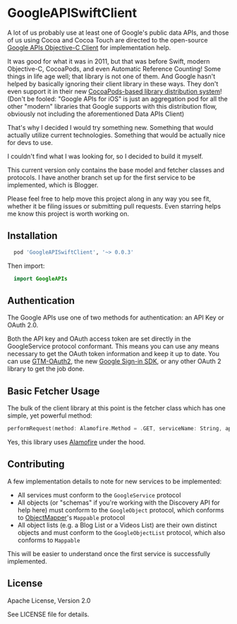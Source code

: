 # GoogleAPISwiftClient
A lot of us probably use at least one of Google's public data APIs, and those of us using Cocoa and Cocoa Touch are directed to the open-source [Google APIs Objective-C Client](https://code.google.com/p/google-api-objectivec-client/) for implementation help.

It was good for what it was in 2011, but that was before Swift, modern Objective-C, CocoaPods, and even Automatic Reference Counting! Some things in life age well; that library is not one of them. And Google hasn't helped by basically ignoring their client library in these ways. They don't even support it in their new [CocoaPods-based library distribution system](https://developers.google.com/ios/cocoapods#cocoapods_published_by_google)! (Don't be fooled: "Google APIs for iOS" is just an aggregation pod for all the other "modern" libraries that Google supports with this distribution flow, obviously not including the aforementioned Data APIs Client)

That's why I decided I would try something new. Something that would actually utilize current technologies. Something that would be actually nice for devs to use.

I couldn't find what I was looking for, so I decided to build it myself.

This current version only contains the base model and fetcher classes and protocols. I have another branch set up for the first service to be implemented, which is Blogger.

Please feel free to help move this project along in any way you see fit, whether it be filing issues or submitting pull requests. Even starring helps me know this project is worth working on.

## Installation
```ruby
  pod 'GoogleAPISwiftClient', '~> 0.0.3'
```

Then import:
```swift
  import GoogleAPIs
```

## Authentication
The Google APIs use one of two methods for authentication: an API Key or OAuth 2.0.

Both the API key and OAuth access token are set directly in the GoogleService protocol conformant. This means you can use any means necessary to get the OAuth token information and keep it up to date. You can use [GTM-OAuth2](https://code.google.com/p/gtm-oauth2/wiki/Introduction), the new [Google Sign-in SDK](https://developers.google.com/identity/sign-in/ios/), or any other OAuth 2 library to get the job done.

## Basic Fetcher Usage
The bulk of the client library at this point is the fetcher class which has one simple, yet powerful method:

```swift
performRequest(method: Alamofire.Method = .GET, serviceName: String, apiVersion: String, endpoint: String, queryParams: [String: String], completionHandler: (JSON: String?, error: NSError?) -> ())
```

Yes, this library uses [Alamofire](https://github.com/Alamofire/Alamofire) under the hood.

## Contributing
A few implementation details to note for new services to be implemented:
- All services must conform to the `GoogleService` protocol
- All objects (or "schemas" if you're working with the Discovery API for help here) must conform to the `GoogleObject` protocol, which conforms to [ObjectMapper](https://github.com/Hearst-DD/ObjectMapper)'s `Mappable` protocol
- All object lists (e.g. a Blog List or a Videos List) are their own distinct objects and must conform to the `GoogleObjectList` protocol, which also conforms to `Mappable`

This will be easier to understand once the first service is successfully implemented.

## License
Apache License, Version 2.0

See LICENSE file for details.
